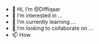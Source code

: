 - 👋 Hi, I’m @Diffiqaar
- 👀 I’m interested in ...
- 🌱 I’m currently learning ...
- 💞️ I’m looking to collaborate on ...
- 📫 How 
